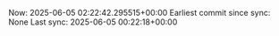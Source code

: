 Now: 2025-06-05 02:22:42.295515+00:00 Earliest commit since sync: None Last sync: 2025-06-05 00:22:18+00:00
